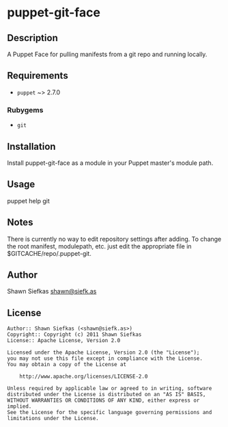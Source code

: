 puppet-git-face
=====================

Description
-----------

A Puppet Face for pulling manifests from a git repo and running locally.

Requirements
------------

* `puppet` ~> 2.7.0

### Rubygems ###

* `git`

Installation
------------

Install puppet-git-face as a module in your Puppet master's module path.

Usage
-----

puppet help git

Notes
-----

There is currently no way to edit repository settings after adding.  To change the root manifest, modulepath, etc. just edit the appropriate file in $GITCACHE/repo/.puppet-git.

Author
------

Shawn Siefkas 
<shawn@siefk.as>

License
-------

    Author:: Shawn Siefkas (<shawn@siefk.as>)
    Copyright:: Copyright (c) 2011 Shawn Siefkas
    License:: Apache License, Version 2.0

    Licensed under the Apache License, Version 2.0 (the "License");
    you may not use this file except in compliance with the License.
    You may obtain a copy of the License at

        http://www.apache.org/licenses/LICENSE-2.0

    Unless required by applicable law or agreed to in writing, software
    distributed under the License is distributed on an "AS IS" BASIS,
    WITHOUT WARRANTIES OR CONDITIONS OF ANY KIND, either express or implied.
    See the License for the specific language governing permissions and
    limitations under the License.

